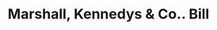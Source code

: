 ---
doi: 10.7916/D8R512WF
date_other: '1880'
date_other_textual: 1880-1889
form: printed ephemera
genre:
- Invoices
name:
- Marshall, Kennedys & Co.
object_in_context_url: https://biggert.cul.columbia.edu/items/view/ave_biggert_01483
subject_hierarchical_geographic:
- Pittsburgh, Pennsylvania, United States
subject_name:
- Marshall, Kennedys & Co.
title: Marshall, Kennedys & Co.. Bill
sort_title: Marshall, Kennedys & Co.. Bill
call_number: ave_biggert_01483
coordinates:
- 40.439722222222215,-79.97638888888889
pid: ave_biggert_01483
identifiers: ave_biggert_01483
thumbnail: https://derivativo-2.library.columbia.edu/iiif/2/ldpd:343984/full/!256,256/0/native.jpg
permalink: "/biggert/ave_biggert_01483/"
layout: iiif-image-page
---